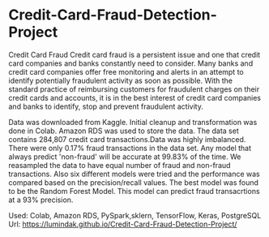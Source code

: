 # Credit-Card-Fraud-Detection-Project
Credit Card Fraud
Credit card fraud is a persistent issue and one that credit card companies and banks constantly need to consider. Many banks and 
credit card companies offer free monitoring and alerts in an attempt to identify potentially fraudulent activity as soon as possible. 
With the standard practice of reimbursing customers for fraudulent charges on their credit cards and accounts, it is in the best
interest of credit card companies and banks to identify,
stop and prevent fraudulent activity.

Data was downloaded from Kaggle. Initial cleanup and transformation was done in Colab. Amazon RDS was used to store the data. The data set 
contains 284,807 credit card transactions.Data was highly imbalanced. There were only 0.17% fraud transactions in the data set. Any model 
that always predict 'non-fraud' will be accurate at 99.83% of the time.
We reasampled the data to have equal number of fraud and non-fraud transactions. Also six different models were tried and the performance was 
compared based on the precision/recall values. The best model was found to be the Random Forest Model. This model can predict fraud 
transacrtions at a 93% precision.

Used: Colab, Amazon RDS, PySpark,sklern, TensorFlow, Keras, PostgreSQL
<br>
Url: https://lumindak.github.io/Credit-Card-Fraud-Detection-Project/
